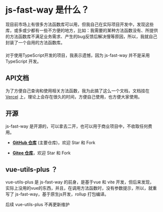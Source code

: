 # js-fast-way 是什么？

现目前市场上有很多方法函数库可以用，但我自己在实际项目开发中，发现这些库，或多或少都有一些不方便的地方，比如：我需要的某种方法函数没有、所提供的方法函数库不满足业务需求、产生的bug反馈后解决慢等原因，所以，我就自己封装了一个自用的方法函数库。

<div class="tip custom-block" style="padding-top: 8px">
对于使用TypeScript开发的项目，我表示遗憾，因为 js-fast-way 并不是采用 TypeScript 开发。
</div>

## API文档

为了方便自己查询和使用相关方法函数，我为此搞了这么一个文档，文档挂在 [Vercel](https://vercel.com/) 上，理论上会存在很久的时间，方便自己使用，也方便大家使用。

## 开源

js-fast-way 是开源的，可以拿去二开，也可以用于商业项目中，不收取任何费用。

- **[GitHub 仓库](https://github.com/iZaiZaiA/js-fast-way)** (主要仓库)，欢迎 Star 和 Fork

- **[Gitee 仓库](https://gitee.com/izaizaiaa/js-fast-way)**，欢迎 Star 和 Fork

## vue-utils-plus ？

vue-utils-plus 是 js-fast-way 的前身，是基于vue 和 vite 开发，但后来发现，实际上没用的vue的东西，并且，在调用方法函数时，没有参数提示，所以，就重写了 js-fast-way，基于原生js开发，rollup 打包编译。

后续 vue-utils-plus 不再更新维护
